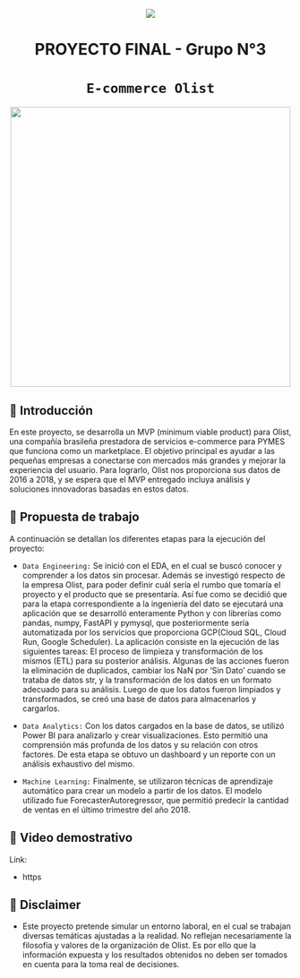 <p align=center><img src=https://d31uz8lwfmyn8g.cloudfront.net/Assets/logo-henry-white-lg.png><p>

# <h1 align=center> **PROYECTO FINAL - Grupo N°3** </h1>

# <h1 align=center>**`E-commerce Olist`**</h1>

<p align="center">
<img src="https://epiprodux.com/blog/wp-content/uploads/2022/02/Ecommerce-managers-Role.jpg"  height=500>
</p>



## :small_blue_diamond: **Introducción**

En este proyecto, se desarrolla un MVP (minimum viable product) para Olist, una compañía brasileña prestadora de servicios e-commerce para PYMES que funciona como un marketplace. El objetivo principal es ayudar a las pequeñas empresas a conectarse con mercados más grandes y mejorar la experiencia del usuario.
Para lograrlo, Olist nos proporciona sus datos de 2016 a 2018, y se espera que el MVP entregado incluya análisis y soluciones innovadoras basadas en estos datos.



## :small_blue_diamond: **Propuesta de trabajo**

A continuación se detallan los diferentes etapas para la ejecución del proyecto:

+ `Data Engineering:` Se inició con el EDA, en el cual se buscó  conocer y comprender a los datos sin procesar. Además se investigó respecto de la empresa Olist, para poder definir cuál sería el rumbo que tomaría el proyecto y el producto que se presentaría. Así fue como se decidió que para la etapa correspondiente a la ingeniería del dato se ejecutará una aplicación que se desarrolló enteramente Python y con librerías como pandas, numpy, FastAPI y pymysql, que posteriormente sería automatizada por los servicios que proporciona GCP(Cloud SQL, Cloud Run, Google Scheduler).
La aplicación consiste en la ejecución de las siguientes tareas: 
El proceso de limpieza y transformación de los mismos (ETL) para su posterior análisis. Algunas de las acciones fueron la eliminación de duplicados, cambiar los 
NaN por ‘Sin Dato’  cuando se trataba de datos str, y la transformación de los datos en un formato adecuado para su análisis.
Luego de que los datos  fueron limpiados y transformados, se creó una base de 
datos para almacenarlos y cargarlos.

+ `Data Analytics:` Con los datos cargados en la base de datos, se utilizó Power BI para analizarlo y crear visualizaciones. Esto permitió una comprensión más profunda de los datos y su relación con otros factores. De esta etapa se obtuvo un dashboard y un reporte con un análisis exhaustivo del mismo.

+ `Machine Learning:` Finalmente, se utilizaron técnicas de aprendizaje automático para crear un modelo a partir de los datos. El modelo utilizado fue ForecasterAutoregressor, que permitió predecir la cantidad de ventas en el último trimestre del año 2018.



## :small_blue_diamond: **Video demostrativo**

Link:

+ https 



## :small_blue_diamond: **Disclaimer**

+ Este proyecto pretende simular un entorno laboral, en el cual se trabajan diversas temáticas ajustadas a la realidad. No reflejan necesariamente la filosofía y valores de la organización de Olist. Es por ello que la información expuesta y los resultados obtenidos no deben ser tomados en cuenta para la toma real de decisiones.
